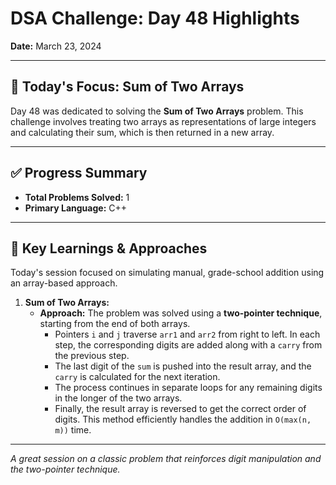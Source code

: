 # DSA Challenge: Day 48 Highlights

**Date:** March 23, 2024

---

## 🎯 Today's Focus: Sum of Two Arrays

Day 48 was dedicated to solving the **Sum of Two Arrays** problem. This challenge involves treating two arrays as representations of large integers and calculating their sum, which is then returned in a new array.

---

## ✅ Progress Summary

-   **Total Problems Solved:** 1
-   **Primary Language:** C++

---

## 🧠 Key Learnings & Approaches

Today's session focused on simulating manual, grade-school addition using an array-based approach.

1.  **Sum of Two Arrays:**
    -   **Approach:** The problem was solved using a **two-pointer technique**, starting from the end of both arrays.
        -   Pointers `i` and `j` traverse `arr1` and `arr2` from right to left. In each step, the corresponding digits are added along with a `carry` from the previous step.
        -   The last digit of the `sum` is pushed into the result array, and the `carry` is calculated for the next iteration.
        -   The process continues in separate loops for any remaining digits in the longer of the two arrays.
        -   Finally, the result array is reversed to get the correct order of digits. This method efficiently handles the addition in `O(max(n, m))` time.

---

_A great session on a classic problem that reinforces digit manipulation and the two-pointer technique._
